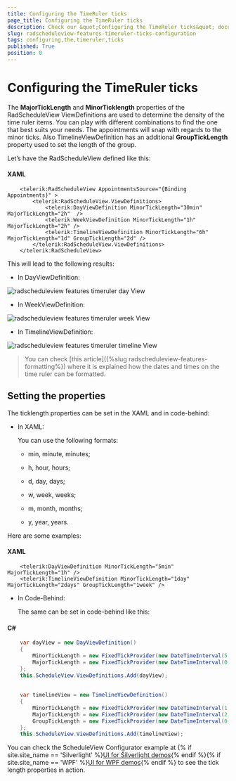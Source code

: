 ```yaml
---
title: Configuring the TimeRuler ticks
page_title: Configuring the TimeRuler ticks
description: Check our &quot;Configuring the TimeRuler ticks&quot; documentation article for the RadScheduleView {{ site.framework_name }} control.
slug: radscheduleview-features-timeruler-ticks-configuration
tags: configuring,the,timeruler,ticks
published: True
position: 0
---
```


# Configuring the TimeRuler ticks

The __MajorTickLength__ and __MinorTicklength__ properties of the RadScheduleView ViewDefinitions are used to determine the density of the time ruler items. You can play with different combinations to find the one that best suits your needs. The appointments will snap with regards to the minor ticks.  Also TimelineViewDefinition has an additional __GroupTickLength__ property used to set the length of the group.

Let’s have the RadScheduleView defined like this:

#### __XAML__
```XAML
	<telerik:RadScheduleView AppointmentsSource="{Binding Appointments}" >
		<telerik:RadScheduleView.ViewDefinitions>
			<telerik:DayViewDefinition MinorTickLength="30min" MajorTickLength="2h"  />
			<telerik:WeekViewDefinition MinorTickLength="1h" MajorTickLength="2h" />
			<telerik:TimelineViewDefinition MinorTickLength="6h" MajorTickLength="1d" GroupTickLength="2d" />
		</telerik:RadScheduleView.ViewDefinitions>
	</telerik:RadScheduleView>
```

This will lead to the following results:

* In DayViewDefinition:

![radscheduleview features timeruler day View](images/radscheduleview_features_timeruler_dayView.png)

* In WeekViewDefinition:

![radscheduleview features timeruler week View](images/radscheduleview_features_timeruler_weekView.png)

* In TimelineViewDefinition:

![radscheduleview features timeruler timeline View](images/radscheduleview_features_timeruler_timelineView.png)

>You can check [this article]({%slug radscheduleview-features-formatting%}) where it is explained how the dates and times on the time ruler can be formatted.   	

## Setting the properties

The ticklength properties can be set in the XAML and in code-behind:

* In XAML: 

	You can use the following formats:

	* min,  minute, minutes;

	* h, hour, hours;

	* d, day, days;

	* w, week, weeks;

	* m, month, months;

	* y, year, years.

Here are some examples:

#### __XAML__

```XAML
	<telerik:DayViewDefinition MinorTickLength="5min" MajorTickLength="1h" />				
	<telerik:TimelineViewDefinition MinorTickLength="1day" MajorTickLength="2days" GroupTickLength="1week" />
```

* In Code-Behind:

	The same can be set in code-behind like this:

#### __C#__

```C#
	var dayView = new DayViewDefinition()
	{
		MinorTickLength = new FixedTickProvider(new DateTimeInterval(5, 0, 0, 0, 0)),
		MajorTickLength = new FixedTickProvider(new DateTimeInterval(0, 1, 0, 0, 0))
	};
	this.ScheduleView.ViewDefinitions.Add(dayView);
	
	
	var timelineView = new TimelineViewDefinition()
	{
		MinorTickLength = new FixedTickProvider(new DateTimeInterval(1, 0)),
		MajorTickLength = new FixedTickProvider(new DateTimeInterval(2, 0)),
		GroupTickLength = new FixedTickProvider(new DateTimeInterval(0, 0, 1))
	};
	this.ScheduleView.ViewDefinitions.Add(timelineView);
```


You can check the ScheduleView Configurator example at {% if site.site_name == 'Silverlight' %}[UI for Silverlight demos](https://demos.telerik.com/silverlight/#ScheduleView/ScheduleViewConfigurator){% endif %}{% if site.site_name == 'WPF' %}[UI for WPF demos](https://demos.telerik.com/wpf/){% endif %} to see the tick length properties in action.
